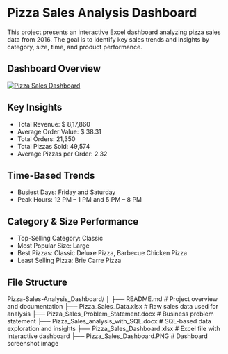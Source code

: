 #  Pizza Sales Analysis Dashboard
This project presents an interactive Excel dashboard analyzing pizza sales data from 2016. The goal is to identify key sales trends and insights by category, size, time, and product performance.

## Dashboard Overview

[![Pizza Sales Dashboard](images/dashboard.png)](https://github.com/rajendranpavithra/Pizza-Sales-Analysis-Dashboard/blob/main/Pizza_Sales_Dashboard.PNG)

##  Key Insights
- Total Revenue: $ 8,17,860  
- Average Order Value: $ 38.31  
- Total Orders: 21,350  
- Total Pizzas Sold: 49,574  
- Average Pizzas per Order: 2.32

## Time-Based Trends
- Busiest Days: Friday and Saturday
- Peak Hours: 12 PM – 1 PM and 5 PM – 8 PM

## Category & Size Performance
- Top-Selling Category: Classic  
- Most Popular Size: Large  
- Best Pizzas: Classic Deluxe Pizza, Barbecue Chicken Pizza  
- Least Selling Pizza: Brie Carre Pizza

## File Structure
Pizza-Sales-Analysis_Dashboard/ 
│
├── README.md # Project overview and documentation 
├── Pizza_Sales_Data.xlsx # Raw sales data used for analysis
├── Pizza_Sales_Problem_Statement.docx # Business problem statement
├── Pizza_Sales_analysis_with_SQL.docx # SQL-based data exploration and insights
├── Pizza_Sales_Dashboard.xlsx # Excel file with interactive dashboard 
├── Pizza_Sales_Dashboard.PNG # Dashboard screenshot image 




